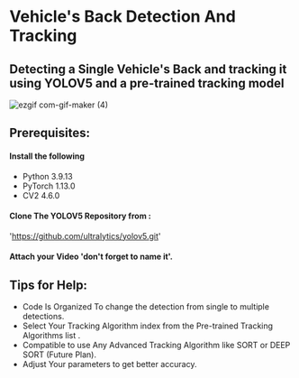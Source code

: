 # Vehicle's Back Detection And Tracking
## Detecting a Single Vehicle's Back and tracking it using YOLOV5 and a pre-trained tracking model

![ezgif com-gif-maker (4)](https://user-images.githubusercontent.com/81623956/205758942-2a407a57-cce6-4f40-95c7-5a89e1beb617.gif)

## Prerequisites:
####  Install the following 
<ul>
  <li>Python   3.9.13</li>
  <li>PyTorch  1.13.0</li>
  <li>CV2      4.6.0</li>
</ul>

#### Clone The YOLOV5 Repository from :
'https://github.com/ultralytics/yolov5.git'

#### Attach your Video 'don't forget to name it'.

## Tips for Help:
  <ul>
  <li>Code Is Organized To change the detection from single to multiple detections.</li>
  <li>Select Your Tracking Algorithm index from the Pre-trained Tracking Algorithms list .</li>
  <li>Compatible to use Any Advanced Tracking Algorithm like SORT or DEEP SORT (Future Plan).</li>
  <li>Adjust Your parameters to  get better accuracy.</li>
  </ul>
